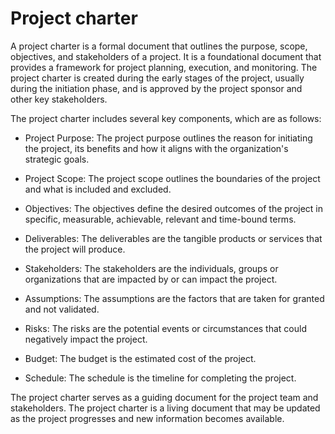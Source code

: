 # Project charter

A project charter is a formal document that outlines the purpose, scope, objectives, and stakeholders of a project. It is a foundational document that provides a framework for project planning, execution, and monitoring. The project charter is created during the early stages of the project, usually during the initiation phase, and is approved by the project sponsor and other key stakeholders.

The project charter includes several key components, which are as follows:

* Project Purpose: The project purpose outlines the reason for initiating the project, its benefits and how it aligns with the organization's strategic goals.

* Project Scope: The project scope outlines the boundaries of the project and what is included and excluded.

* Objectives: The objectives define the desired outcomes of the project in specific, measurable, achievable, relevant and time-bound terms.

* Deliverables: The deliverables are the tangible products or services that the project will produce.

* Stakeholders: The stakeholders are the individuals, groups or organizations that are impacted by or can impact the project.

* Assumptions: The assumptions are the factors that are taken for granted and not validated.

* Risks: The risks are the potential events or circumstances that could negatively impact the project.

* Budget: The budget is the estimated cost of the project.

* Schedule: The schedule is the timeline for completing the project.

The project charter serves as a guiding document for the project team and stakeholders. The project charter is a living document that may be updated as the project progresses and new information becomes available.
